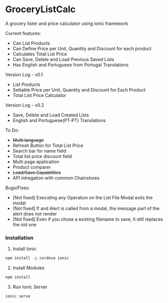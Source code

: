# GroceryListCalc
A grocery lister and price calculator using ionic framework

Current features:
- Can List Products
- Can Define Price per Unit, Quantity and Discount for each product
- Calculates Total List Price
- Can Save, Delete and Load Previous Saved Lists
- Has English and Portuguese from Portugal Translations

Version Log -
v0.1
- List Products
- Settable Price per Unit, Quantity and Discount for Each Product
- Total List Price Calculator

Version Log -
v0.2
- Save, Delete and Load Created Lists
- English and Portuguese(PT-PT) Translations

To Do:
- ~~Multi language~~
- Refresh Button for Total List Price
- Search bar for name field
- Total list price discount field
- Multi page application
- Product comparer
- ~~Load/Save Capabilities~~
- API intregation with common Chainstores



Bugs/Fixes:
- [Not fixed] Executing any Operation on the List File Modal exits the modal
- [Not fixed] If and Alert is called from a modal, the message part of the alert does not render
- [Not fixed] Even if you chose a existing filename to save, it still replaces the old one

### Installation
1. Install Ionic
```bash
npm install -g cordova ionic
```

2. Install Modules
```bash
npm install
```

3. Run Ionic Server
```bash
ionic serve
```
